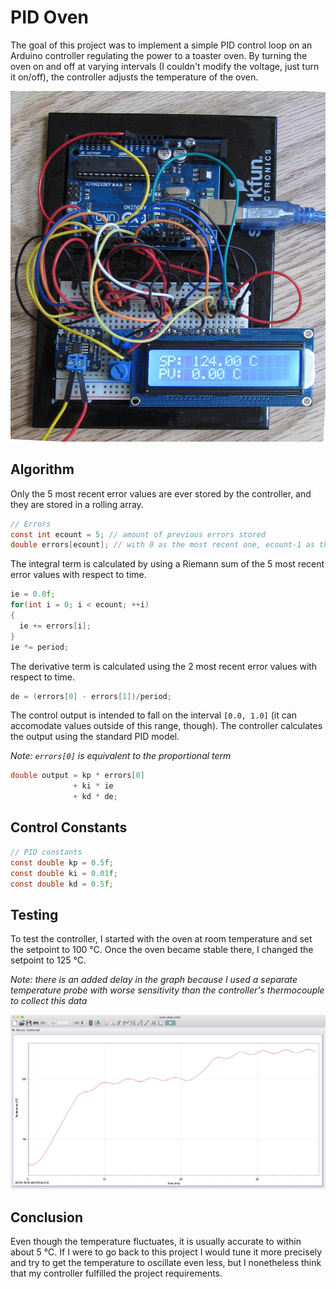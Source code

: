 # PID Oven

The goal of this project was to implement a simple PID control loop on an Arduino controller regulating the power to a toaster oven. By turning the oven on and off at varying intervals (I couldn't modify the voltage, just turn it on/off), the controller adjusts the temperature of the oven.

![alt text][pic]

[pic]: oven_controller.jpg "Logo Title Text 2"

## Algorithm


Only the 5 most recent error values are ever stored by the controller, and they are stored in a rolling array.

```C
// Errors
const int ecount = 5; // amount of previous errors stored
double errors[ecount]; // with 0 as the most recent one, ecount-1 as the oldest
``` 

The integral term is calculated by using a Riemann sum of the 5 most recent error values with respect to time.

```C
ie = 0.0f;
for(int i = 0; i < ecount; ++i)
{
  ie += errors[i];
}
ie *= period;
```

The derivative term is calculated using the 2 most recent error values with respect to time.

```C
de = (errors[0] - errors[1])/period;
```

The control output is intended to fall on the interval `[0.0, 1.0]` (it can accomodate values outside of this range, though). The controller calculates the output using the standard PID model.

*Note: `errors[0]` is equivalent to the proportional term*

```C
double output = kp * errors[0]
              + ki * ie
              + kd * de;
```

## Control Constants

```C
// PID constants
const double kp = 0.5f;
const double ki = 0.01f;
const double kd = 0.5f;
```

## Testing
To test the controller, I started with the oven at room temperature and set the setpoint to 100 °C. Once the oven became stable there, I changed the setpoint to 125 °C. 

*Note: there is an added delay in the graph because I used a separate temperature probe with worse sensitivity than the controller's thermocouple to collect this data*

![alt text](graph.jpeg "Oven Data")

## Conclusion

Even though the temperature fluctuates, it is usually accurate to within about 5 °C. If I were to go back to this project I would tune it more precisely and try to get the temperature to oscillate even less, but I nonetheless think that my controller fulfilled the project requirements.